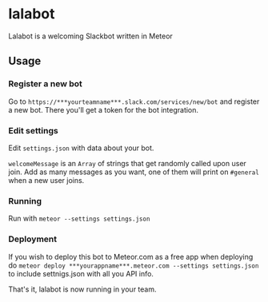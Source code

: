# lalabot
Lalabot is a welcoming Slackbot written in Meteor

## Usage

### Register a new bot

Go to `https://***yourteamname***.slack.com/services/new/bot` and register a new bot.
There you'll get a token for the bot integration.

### Edit settings

Edit `settings.json` with data about your bot.


`welcomeMessage` is an `Array` of strings that get randomly called upon user join. Add as many messages as you want, one of them will print on `#general` when a new user joins.

### Running

Run with `meteor --settings settings.json`

### Deployment

If you wish to deploy this bot to Meteor.com as a free app when deploying do
`meteor deploy ***yourappname***.meteor.com --settings settings.json` to include settnigs.json with all you API info.

That's it, lalabot is now running in your team.

